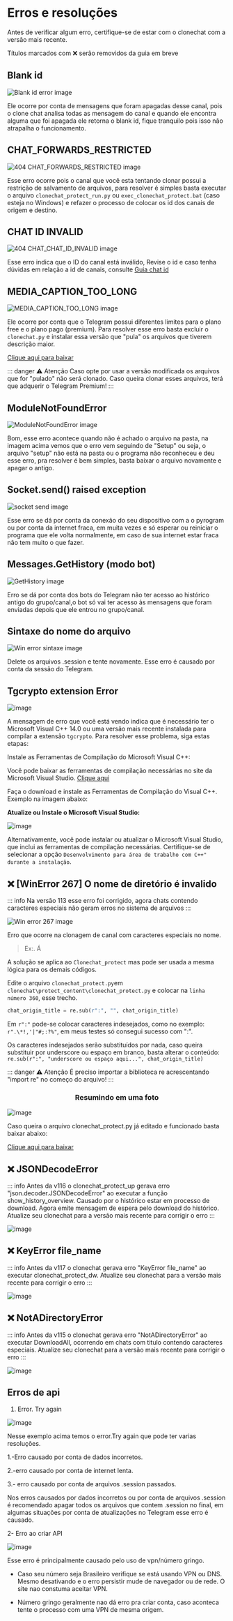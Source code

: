 # Erros e resoluções

Antes de verificar algum erro, certifique-se de estar com o clonechat com a versão mais recente.

Títulos marcados com :x: serão removidos da guia em breve

## Blank id

![Blank id error image](/blank_id_error.png)

Ele ocorre por conta de mensagens que foram apagadas desse canal, pois o clone chat analisa todas as mensagem do canal e quando ele encontra alguma que foi apagada ele retorna o blank id, fique tranquilo pois isso não atrapalha o funcionamento.

## CHAT_FORWARDS_RESTRICTED

![404 CHAT_FORWARDS_RESTRICTED image](/404_cfr.png)

Esse erro ocorre pois o canal que você esta tentando clonar possui a restrição de salvamento de arquivos, para resolver é simples basta executar o arquivo `clonechat_protect_run.py` ou `exec_clonechat_protect.bat` (caso esteja no Windows) e refazer o processo de colocar os id dos canais de origem e destino.

## CHAT ID INVALID

![404 CHAT_CHAT_ID_INVALID image](/chaid.jpg)

Esse erro indica que o ID do canal está inválido, Revise o id e caso tenha dúvidas em relação a id de canais, consulte [Guia chat id](/pages/perguntas_frequentes#como-pegar-o-chat-id-de-um-grupo-canal)


## MEDIA_CAPTION_TOO_LONG

![MEDIA_CAPTION_TOO_LONG image](/mctl_error.png)

Ele ocorre por conta que o Telegram possui diferentes limites para o plano free e o plano pago (premium). Para resolver esse erro basta excluir o `clonechat.py` e instalar essa versão que "pula" os arquivos que tiverem descrição maior.

[Clique aqui para baixar](https://github.com/wandrey7/guiaclonechat/blob/main/docs/public/clonechat.py)

::: danger ⚠ Atenção
Caso opte por usar a versão modificada os arquivos que for "pulado" não será clonado. Caso queira clonar esses arquivos, terá que adquerir o Telegram Premium!
:::

## ModuleNotFoundError

![ModuleNotFoundError image](/mnfe_error.png)

Bom, esse erro acontece quando não é achado o arquivo na pasta, na imagem acima vemos que o erro vem seguindo de "Setup" ou seja, o arquivo "setup" não está na pasta ou o programa não reconheceu e deu esse erro, pra resolver é bem simples, basta baixar o arquivo novamente e apagar o antigo.

## Socket.send() raised exception

![socket send image](/ssrw_error.png)

Esse erro se dá por conta da conexão do seu dispositivo com a o pyrogram ou por conta da internet fraca, em muita vezes e só esperar ou reiniciar o programa que ele volta normalmente, em caso de sua internet estar fraca não tem muito o que fazer.

## Messages.GetHistory (modo bot)

![GetHistory image](/gethistory_error.jpg)

Erro se dá por conta dos bots do Telegram não ter acesso ao histórico antigo do grupo/canal,o bot só vai ter acesso às mensagens que foram enviadas depois que ele entrou no grupo/canal.

## Sintaxe do nome do arquivo

![Win error sintaxe image](/sintaxe_error.png)

Delete os arquivos .session e tente novamente. Esse erro é causado por conta da sessão do Telegram.

## Tgcrypto extension Error

![image](/tgcrypto_error.jpg)

A mensagem de erro que você está vendo indica que é necessário ter o Microsoft Visual C++ 14.0 ou uma versão mais recente instalada para compilar a extensão `tgcrypto`. Para resolver esse problema, siga estas etapas:

Instale as Ferramentas de Compilação do Microsoft Visual C++:

Você pode baixar as ferramentas de compilação necessárias no site da Microsoft Visual Studio. [Clique aqui](https://visualstudio.microsoft.com/visual-cpp-build-tools/)

Faça o download e instale as Ferramentas de Compilação do Visual C++. Exemplo na imagem abaixo:

**Atualize ou Instale o Microsoft Visual Studio:**

![image](/vstgcrypto_error.jpg)

Alternativamente, você pode instalar ou atualizar o Microsoft Visual Studio, que inclui as ferramentas de compilação necessárias. Certifique-se de selecionar a opção `Desenvolvimento para área de trabalho com C++" durante a instalação`.

## :x: [WinError 267] O nome de diretório é invalido

::: info
Na versão 113 esse erro foi corrigido, agora chats contendo caracteres especiais não geram erros no sistema de arquivos
:::

![Win error 267 image](/win_error.png)

Erro que ocorre na clonagem de canal com caracteres especiais no nome.

> Ex:. Á

A solução se aplica ao `Clonechat_protect` mas pode ser usada a mesma lógica para os demais códigos.

Edite o arquivo `clonechat_protect.py`em `clonechat\protect_content\clonechat_protect.py` e colocar na `linha número 360`, esse trecho.

```python
chat_origin_title = re.sub(r":", "", chat_origin_title)
```

Em `r":"` pode-se colocar caracteres indesejados, como no exemplo: `r".\*!,'|"#;:?%"`, em meus testes só consegui sucesso com ":".

Os caracteres indesejados serão substituídos por nada, caso queira substituir por underscore ou espaço em branco, basta alterar o conteúdo: `re.sub(r":", "underscore ou espaço aqui...", chat_origin_title)`

::: danger ⚠ Atenção
É preciso importar a biblioteca re acrescentando "import re" no começo do arquivo!
:::

<h3 align="center">Resumindo em uma foto</h3>

![image](/err_img_267w.png)

Caso queira o arquivo clonechat_protect.py já editado e funcionado basta baixar abaixo:

[Clique aqui para baixar](https://github.com/wandrey7/guiaclonechat/blob/main/docs/public/clonechat_protect.py)

## :x: JSONDecodeError

::: info
Antes da v116 o clonechat_protect_up gerava erro "json.decoder.JSONDecodeError" ao executar a função show_history_overview. Causado por o histórico estar em processo de download. Agora emite mensagem de espera pelo download do histórico. Atualize seu clonechat para a versão mais recente para corrigir o erro
:::

![image](/json_decode_error.jpg)

## :x: KeyError file_name

::: info
Antes da v117 o clonechat gerava erro "KeyError file_name" ao executar clonechat_protect_dw. Atualize seu clonechat para a versão mais recente para corrigir o erro
:::

![image](key_erro_file_name.jpg)


## :x: NotADirectoryError

::: info
Antes da v115 o clonechat gerava erro "NotADirectoryError" ao executar DownloadAll, ocorrendo em chats com titulo contendo caracteres especiais. Atualize seu clonechat para a versão mais recente para corrigir o erro
:::

![image](NotADirectoryError.jpg)


## Erros de api

1. Error. Try again

![image](/error_api_try.png)

Nesse exemplo acima temos o error.Try again que pode ter varias resoluções.

1.-Erro causado por conta de dados incorretos.

2.-erro causado por conta de internet lenta.

3.- erro causado por conta de arquivos .session passados.

Nos erros causados por dados incorretos ou por conta de arquivos .session é recomendado apagar todos os arquivos que contem .session no final, em algumas situações por conta de atualizações no Telegram esse erro é causado.

2- Erro ao criar API

![image](/error_web_api.png)

Esse erro é principalmente causado pelo uso de vpn/número gringo.

- Caso seu número seja Brasileiro verifique se está usando VPN ou DNS. Mesmo desativando e o erro persistir mude de navegador ou de rede. O site nao constuma aceitar VPN.

- Número gringo geralmente nao dá erro pra criar conta, caso aconteca tente o processo com uma VPN de mesma origem.
